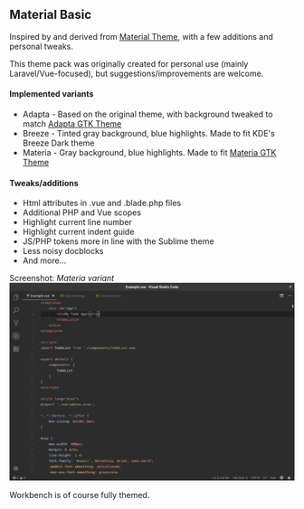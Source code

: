 ## Material Basic

Inspired by and derived from [Material Theme](https://github.com/equinusocio/material-theme), with a few additions and personal tweaks. 

This theme pack was originally created for personal use (mainly Laravel/Vue-focused), but suggestions/improvements are welcome.

#### Implemented variants
* Adapta - Based on the original theme, with background tweaked to match [Adapta GTK Theme](https://github.com/adapta-project/adapta-gtk-theme)
* Breeze - Tinted gray background, blue highlights. Made to fit KDE's Breeze Dark theme
* Materia - Gray background, blue highlights. Made to fit [Materia GTK Theme](https://github.com/nana-4/materia-theme)

#### Tweaks/additions
* Html attributes in .vue and .blade.php files
* Additional PHP and Vue scopes
* Highlight current line number
* Highlight current indent guide
* JS/PHP tokens more in line with the Sublime theme
* Less noisy docblocks
* And more...

Screenshot: *Materia variant*
![screenshot](./images/screenshot-materia.png)

Workbench is of course fully themed.
